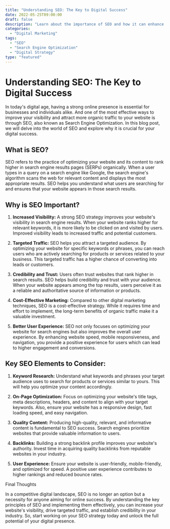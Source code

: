 ```yaml
---
title: "Understanding SEO: The Key to Digital Success"
date: 2022-05-25T09:00:00
draft: false
description: "Learn about the importance of SEO and how it can enhance your digital presence."
categories:
  - "Digital Marketing"
tags:
  - "SEO"
  - "Search Engine Optimization"
  - "Digital Strategy"
type: "featured"
---
```


# Understanding SEO: The Key to Digital Success

In today's digital age, having a strong online presence is essential for businesses and individuals alike. And one of the most effective ways to improve your visibility and attract more organic traffic to your website is through SEO, also known as Search Engine Optimization. In this blog post, we will delve into the world of SEO and explore why it is crucial for your digital success.

## What is SEO?

SEO refers to the practice of optimizing your website and its content to rank higher in search engine results pages (SERPs) organically. When a user types in a query on a search engine like Google, the search engine's algorithm scans the web for relevant content and displays the most appropriate results. SEO helps you understand what users are searching for and ensures that your website appears in those search results.

## Why is SEO Important?

1. **Increased Visibility:** A strong SEO strategy improves your website's visibility in search engine results. When your website ranks higher for relevant keywords, it is more likely to be clicked on and visited by users. Improved visibility leads to increased traffic and potential customers.

2. **Targeted Traffic:** SEO helps you attract a targeted audience. By optimizing your website for specific keywords or phrases, you can reach users who are actively searching for products or services related to your business. This targeted traffic has a higher chance of converting into leads or customers.

3. **Credibility and Trust:** Users often trust websites that rank higher in search results. SEO helps build credibility and trust with your audience. When your website appears among the top results, users perceive it as a reliable and authoritative source of information or products.

4. **Cost-Effective Marketing:** Compared to other digital marketing techniques, SEO is a cost-effective strategy. While it requires time and effort to implement, the long-term benefits of organic traffic make it a valuable investment.

5. **Better User Experience:** SEO not only focuses on optimizing your website for search engines but also improves the overall user experience. By enhancing website speed, mobile responsiveness, and navigation, you provide a positive experience for users which can lead to higher engagement and conversions.

## Key SEO Elements to Consider:

1. **Keyword Research:** Understand what keywords and phrases your target audience uses to search for products or services similar to yours. This will help you optimize your content accordingly.

2. **On-Page Optimization:** Focus on optimizing your website's title tags, meta descriptions, headers, and content to align with your target keywords. Also, ensure your website has a responsive design, fast loading speed, and easy navigation.

3. **Quality Content:** Producing high-quality, relevant, and informative content is fundamental to SEO success. Search engines prioritize websites that provide valuable information to users.

4. **Backlinks:** Building a strong backlink profile improves your website's authority. Invest time in acquiring quality backlinks from reputable websites in your industry.

5. **User Experience:** Ensure your website is user-friendly, mobile-friendly, and optimized for speed. A positive user experience contributes to higher rankings and reduced bounce rates.

Final Thoughts

In a competitive digital landscape, SEO is no longer an option but a necessity for anyone aiming for online success. By understanding the key principles of SEO and implementing them effectively, you can increase your website's visibility, drive targeted traffic, and establish credibility in your industry. So, start working on your SEO strategy today and unlock the full potential of your digital presence.
